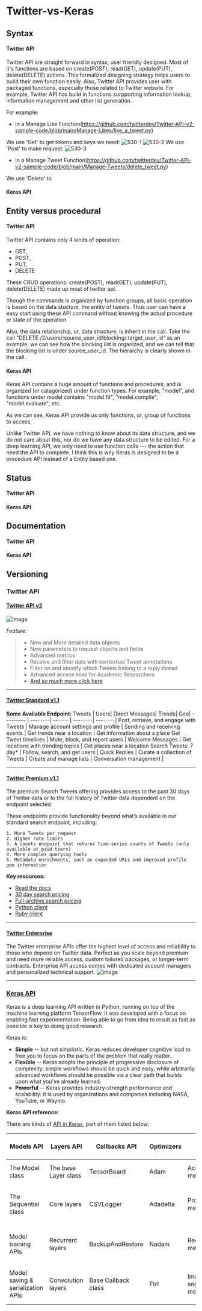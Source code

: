 # Twitter-vs-Keras
## Syntax
#### Twitter API
Twitter API are straight forward in syntax, user friendly designed. Most of it's functions are based on create(POST), read(GET), update(PUT), delete(DELETE) actions. This formalized designing strategy helps users to build their own function easily. Also, Twitter API provides user with packaged functions, especially those related to Twitter website. For example, Twitter API has build in functions surpporting information lookup, information management and other list generation.


For example:

- In a Manage Like Function(https://github.com/twitterdev/Twitter-API-v2-sample-code/blob/main/Manage-Likes/like_a_tweet.py)

We use 'Get' to get tokens and keys we need:
![530-1](https://user-images.githubusercontent.com/78243340/152655011-4a866e94-ec49-452d-9742-89c19bc64b57.JPG)
![530-2](https://user-images.githubusercontent.com/78243340/152655024-1356e54e-29dd-447a-a925-512a84dcb12a.JPG)
We use 'Post' to make request:
![530-3](https://user-images.githubusercontent.com/78243340/152655046-9afb6354-6e51-4e1e-befc-7fafd54f2a40.JPG)

- In a Manage Tweet Function(https://github.com/twitterdev/Twitter-API-v2-sample-code/blob/main/Manage-Tweets/delete_tweet.py)


We use 'Delete' to 
#### Keras API
## Entity versus procedural 
#### Twitter API
Twitter API contains only 4 kinds of operation: 
- GET, 
- POST, 
- PUT, 
- DELETE

These CRUD operations: create(POST), read(GET), update(PUT), delete(DELETE) made up most of twitter api.

Though the commands is organized by function groups, all basic operation is based on the data stucture, the entity of tweets. Thus user can have a easy start using these API command without knowing the actual procedure or state of the operation.

Also, the data relationship, or, data structure, is inherit in the call. Take the call "DELETE /2/users/:source_user_id/blocking/:target_user_id" as an example, we can see how the blocking list is organized, and we can tell that the blocking list is under source_user_id. The hierarchy is clearly shown in the call.

#### Keras API
Keras API contains a huge amount of functions and procedures, and is organized (or catagorized) under function types. For example, "model", and functions under model contains "model.fit", "model.compile", "model.evaluate", etc. 

As we can see, Keras API provide us only functions, or, group of functions to access. 

Unlike Twitter API, we have nothing to know about its data structure, and we do not care about this, nor do we have any data structure to be edited. For a deep learning API, we only need to use function calls --- the action that need the API to complete. I think this is why Keras is designed to be a procedure API instead of a Entity based one.
## Status
#### Twitter API
#### Keras API
## Documentation
#### Twitter API
#### Keras API
## Versioning
### Twitter API
#### [Twitter API v2](https://developer.twitter.com/en/docs/twitter-api)  
![image](https://user-images.githubusercontent.com/90479627/152601903-b2316ee8-7a19-4ad2-bed1-ff96cc7d64d0.png)

_Feature:_
> * New and More detailed data objects
> * New parameters to request objects and fields
> * Advanced metrics
> * Receive and filter data with contextual Tweet annotations
> * Filter on and identify which Tweets belong to a reply thread
> * Advanced access level for Academic Researchers
> * [And so much more click here](https://developer.twitter.com/en/docs/twitter-api/getting-started/about-twitter-api#What's)
___

#### [Twitter Standard v1.1](https://developer.twitter.com/en/docs/twitter-api/v1)
**Some Available Endpoint:**
Tweets  | Users| Direct Messages| Trends| Geo|
--------- | --------| -------| --------| --------|
Post, retrieve, and engage with Tweets  | 	Manage account settings and profile | Sending and receiving events | 	Get trends near a location | 	Get information about a place
Get Tweet timelines  | Mute, block, and report users | Welcome Messages | Get locations with trending topics | Get places near a location
Search Tweets: 7 day*  | Follow, search, and get users | Quick Replies |
Curate a collection of Tweets | Create and manage lists | Conversation management |
___
#### [Twitter Premium v1.1](https://developer.twitter.com/en/docs/twitter-api/premium)
The premium Search Tweets offering provides access to the past 30 days of Twitter data or to the full history of Twitter data dependent on the endpoint selected.

These endpoints provide functionality beyond what’s available in our standard search endpoint, including:

    1. More Tweets per request
    2. Higher rate limits
    3. A counts endpoint that returns time-series counts of Tweets (only available at paid tiers)
    4. More complex querying tools
    5. Metadata enrichments, such as expanded URLs and improved profile geo information 

**Key resources:**

* [Read the docs](https://developer.twitter.com/en/docs/twitter-api/premium/search-api/overview)
* [30 day search pricing](https://developer.twitter.com/en/pricing/search-30day)
* [Full-archive search pricing](https://developer.twitter.com/en/pricing/search-fullarchive)
* [Python client](https://github.com/twitterdev/search-tweets-python)
* [Ruby client](https://github.com/twitterdev/search-tweets-ruby)
___

#### [Twitter Enterprise](https://developer.twitter.com/en/docs/twitter-api/enterprise)

The Twitter enterprise APIs offer the highest level of access and reliability to those who depend on Twitter data. Perfect as you scale beyond premium and need more reliable access, custom tailored packages, or longer-term contracts. Enterprise API access comes with dedicated account managers and personalized technical support.
![image](https://user-images.githubusercontent.com/90479627/152601991-ced1e493-a6d6-4e65-bdf8-f44a5ae287cd.png)

___
### [Keras API](https://keras.io/)

Keras is a deep learning API written in Python, running on top of the machine learning platform TensorFlow. It was developed with a focus on enabling fast experimentation. Being able to go from idea to result as fast as possible is key to doing good research.  

Keras is:
* **Simple** -- but not simplistic. Keras reduces developer cognitive load to free you to focus on the parts of the problem that really matter.
* **Flexible** -- Keras adopts the principle of progressive disclosure of complexity: simple workflows should be quick and easy, while arbitrarily advanced workflows should be possible via a clear path that builds upon what you've already learned.
* **Powerful** -- Keras provides industry-strength performance and scalability: it is used by organizations and companies including NASA, YouTube, or Waymo.

__Keras API reference:__

There are kinds of [APi in Keras](https://keras.io/api/), part of them listed below:

Models API  | Layers API| Callbacks API| Optimizers| Metrics| Built-in small datasets|
--------- | --------| -------| --------| --------| --------|
The Model class  | 	The base Layer class | TensorBoard | 	Adam | 	Accuracy metrics | MNIST digits classification dataset |
The Sequential class  | Core layers | CSVLogger | Adadelta | Probabilistic metrics | IMDB movie review sentiment classification dataset |
Model training APIs  | Recurrent layers | BackupAndRestore | Nadam | Regression metrics | Fashion MNIST dataset, an alternative to MNIST |
Model saving & serialization APIs | Convolution layers | Base Callback class | Ftrl | Image segmentation metrics | Boston Housing price regression dataset |
